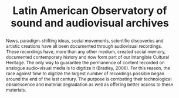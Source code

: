 ---
abstract: News, paradigm-shifting ideas, social movements, scientific discoveries
  and artistic creations have all been documented through audiovisual recordings.
  These recordings have, more than any other medium, created social memory, documented
  contemporary history and now form part of our Intangible Cultural Heritage. The
  only way to guarantee the permanence of content recorded on analogue audio-visual
  media is to digitize it (Bradley, 2006). For this reason, the race against time
  to digitize the largest number of recordings possible began around the end of the
  last century. The purpose is combating their technological obsolescence and material
  degradation as well as offering better access to these materials.
creators:
- Rodríguez, Perla Olivia
date: null
document_url: https://services.phaidra.univie.ac.at/api/object/o:923642/download
grand_parent: iPRES
institutions: []
keywords:
- boston
landing_page_url: https://phaidra.univie.ac.at/o:923642
language: eng
layout: publication
license: CC BY 4.0 International
notes_url: null
parent: iPRES 2018
publication_type: paper
size: 126606
slides_url: null
source_name: iPRES
stream_url: null
title: Latin American Observatory of sound and audiovisual archives
year: 2018
---